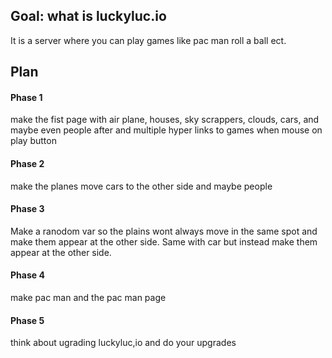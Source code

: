 
## Goal: what is luckyluc.io 

It is a server where you can play games like pac man roll a ball ect.


## Plan
 
#### Phase 1

make the fist page with air plane, houses, sky scrappers, clouds, cars, and maybe even people after
and multiple hyper links to games when mouse on play button

#### Phase 2

make the planes move cars to the other side and maybe people

#### Phase 3

Make a ranodom var so the plains wont always move in the same spot and make them appear at the other side. Same with car but instead make them appear at the other side.

#### Phase 4

make pac man and the pac man page

#### Phase 5

think about ugrading luckyluc,io and do your upgrades